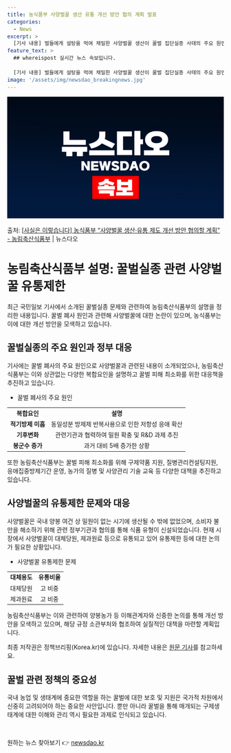 ```yaml
---
title: 농식품부 사양벌꿀 생산 유통 개선 방안 협의 계획 발표
categories:
  - News
excerpt: >
  [기사 내용] 벌들에게 설탕을 먹여 채밀한 사양벌꿀 생산이 꿀벌 집단실종 사태의 주요 원인으로 지목됐고, 식…
feature_text: >
  ## whereispost 실시간 뉴스 속보입니다.

  [기사 내용] 벌들에게 설탕을 먹여 채밀한 사양벌꿀 생산이 꿀벌 집단실종 사태의 주요 원인으로 지목됐고, 식…
image: '/assets/img/newsdao_breakingnews.jpg'
---
```


![뉴스다오 속보](/assets/img/newsdao_breakingnews.jpg)

<p>출처: <a href="https://newsdao.kr/3711" rel="dofollow">[사실은 이렇습니다] 농식품부 “사양벌꿀 생산·유통 제도 개선 방안 협의할 계획” - 농림축산식품부</a> | 뉴스다오</p>

<h1>농림축산식품부 설명: 꿀벌실종 관련 사양벌꿀 유통제한</h1>
<p data-ke-size="size16">최근 국민일보 기사에서 소개된 꿀벌실종 문제와 관련하여 농림축산식품부의 설명을 정리한 내용입니다. 꿀벌 폐사 원인과 관련해 사양벌꿀에 대한 논란이 있으며, 농식품부는 이에 대한 개선 방안을 모색하고 있습니다.</p>
<h2 data-ke-size="size26">꿀벌실종의 주요 원인과 정부 대응</h2>
<p data-ke-size="size16">기사에는 꿀벌 폐사의 주요 원인으로 사양벌꿀과 관련된 내용이 소개되었으나, 농림축산식품부는 이와 상관없는 다양한 복합요인을 설명하고 꿀벌 피해 최소화를 위한 대응책을 추진하고 있습니다.</p>
<ul>
<li>꿀벌 폐사의 주요 원인</li>
</ul>
<table>
<tbody>
<tr>
<td style="text-align: center; height: 17px;"><b>복합요인</b></td>
<td style="text-align: center; height: 17px;"><b>설명</b></td>
</tr>
<tr>
<td style="text-align: center; height: 17px;"><b>적기방제 미흡</b></td>
<td style="text-align: center; height: 17px;">동일성분 방제제 반복사용으로 인한 저항성 응애 확산</td>
</tr>
<tr>
<td style="text-align: center; height: 17px;"><b>기후변화</b></td>
<td style="text-align: center; height: 17px;">관련기관과 협력하여 밀원 확충 및 R&amp;D 과제 추진</td>
</tr>
<tr>
<td style="text-align: center; height: 17px;"><b>봉군수 증가</b></td>
<td style="text-align: center; height: 17px;">과거 대비 5배 증가한 상황</td>
</tr>
</tbody>
</table>
<p data-ke-size="size16">또한 농림축산식품부는 꿀벌 피해 최소화를 위해 구제약품 지원, 질병관리컨설팅지원, 응애집중방제기간 운영, 농가의 질병 및 사양관리 기술 교육 등 다양한 대책을 추진하고 있습니다.</p>
<h2 data-ke-size="size26">사양벌꿀의 유통제한 문제와 대응</h2>
<p data-ke-size="size16">사양벌꿀은 국내 양봉 여건 상 밀원이 없는 시기에 생산될 수 밖에 없었으며, 소비자 불만을 해소하기 위해 관련 정부기관과 협의를 통해 식품 유형이 신설되었습니다. 현재 시장에서 사양벌꿀이 대체당원, 제과원료 등으로 유통되고 있어 유통제한 등에 대한 논의가 필요한 상황입니다.</p>
<ul>
<li>사양벌꿀 유통제한 문제</li>
</ul>
<table>
<tbody>
<tr>
<td style="text-align: center; height: 17px;"><b>대체용도</b></td>
<td style="text-align: center; height: 17px;"><b>유통비율</b></td>
</tr>
<tr>
<td style="text-align: center; height: 17px;">대체당원</td>
<td style="text-align: center; height: 17px;">고 비중</td>
</tr>
<tr>
<td style="text-align: center; height: 17px;">제과원료</td>
<td style="text-align: center; height: 17px;">고 비중</td>
</tr>
</tbody>
</table>
<p data-ke-size="size16">농림축산식품부는 이와 관련하여 양봉농가 등 이해관계자와 신중한 논의를 통해 개선 방안을 모색하고 있으며, 해당 규정 소관부처와 협조하여 실질적인 대책을 마련할 계획입니다.</p>
<p data-ke-size="size16">최종 저작권은 정책브리핑(Korea.kr)에 있습니다. 자세한 내용은 <a href="https://newsdao.kr/3711" target="_blank" rel="noopener">원문 기사</a>를 참고하세요.</p>
<h2 data-ke-size="size26">꿀벌 관련 정책의 중요성</h2>
<p data-ke-size="size16">국내 농업 및 생태계에 중요한 역할을 하는 꿀벌에 대한 보호 및 지원은 국가적 차원에서 신중히 고려되어야 하는 중요한 사안입니다. 뿐만 아니라 꿀벌을 통해 매개되는 구제생태계에 대한 이해와 관리 역시 필요한 과제로 인식되고 있습니다.</p>
<p data-ke-size="size16">&nbsp;</p> 

원하는 뉴스 찾아보기 👉 <a href="https://newsdao.kr" rel="dofollow">newsdao.kr</a>


